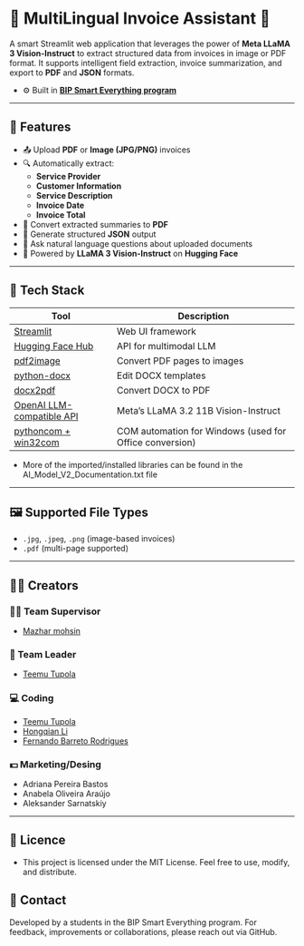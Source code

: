 # 📝 MultiLingual Invoice Assistant 🤖

A smart Streamlit web application that leverages the power of **Meta LLaMA 3 Vision-Instruct** to extract structured data from invoices in image or PDF format. It supports intelligent field extraction, invoice summarization, and export to **PDF** and **JSON** formats.

- ⚙️ Built in [**BIP Smart Everything program**](https://run-eu.eu/2025/03/01/bip-smart-everything-connecting-artificial-intelligence-tools-with-business-ideas/)


---

## 🚀 Features

- 📤 Upload **PDF** or **Image (JPG/PNG)** invoices
- 🔍 Automatically extract:
  - **Service Provider**
  - **Customer Information**
  - **Service Description**
  - **Invoice Date**
  - **Invoice Total**
- 📄 Convert extracted summaries to **PDF**
- 🧾 Generate structured **JSON** output
- 💬 Ask natural language questions about uploaded documents
- 🧠 Powered by **LLaMA 3 Vision-Instruct** on **Hugging Face**


---

## 🧰 Tech Stack

| Tool | Description |
|------|-------------|
| [Streamlit](https://streamlit.io) | Web UI framework |
| [Hugging Face Hub](https://huggingface.co/inference-endpoints) | API for multimodal LLM |
| [pdf2image](https://pypi.org/project/pdf2image/) | Convert PDF pages to images |
| [python-docx](https://python-docx.readthedocs.io/) | Edit DOCX templates |
| [docx2pdf](https://pypi.org/project/docx2pdf/) | Convert DOCX to PDF |
| [OpenAI LLM-compatible API](https://huggingface.co/meta-llama) | Meta’s LLaMA 3.2 11B Vision-Instruct |
| [pythoncom + win32com](https://pypi.org/project/pywin32/) | COM automation for Windows (used for Office conversion) |

- More of the imported/installed libraries can be found in the AI_Model_V2_Documentation.txt file
---

## 🖼️ Supported File Types

- `.jpg`, `.jpeg`, `.png` (image-based invoices)
- `.pdf` (multi-page supported)

---

##  👤👤 Creators

### 🧑‍💼 Team Supervisor
- [ Mazhar mohsin](https://github.com/mazarbaloch)

### 🧠 Team Leader 
- [Teemu Tupola](https://github.com/Tupolaa)

### 💻 Coding

- [Teemu Tupola](https://github.com/Tupolaa)
- [Hongqian Li](https://github.com/hongqian-li)
- [Fernando Barreto Rodrigues](https://github.com/FE7R7)


### 💵 Marketing/Desing

- Adriana Pereira Bastos
- Anabela Oliveira Araújo
- Aleksander Sarnatskiy

---

## 📝 Licence

- This project is licensed under the MIT License. Feel free to use, modify, and distribute.

## 🙋 Contact
Developed by a students in the BIP Smart Everything program.
For feedback, improvements or collaborations, please reach out via GitHub.